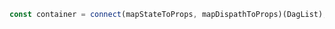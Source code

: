 ```javascript {.line-numbers}
const container = connect(mapStateToProps, mapDispathToProps)(DagList);
```
